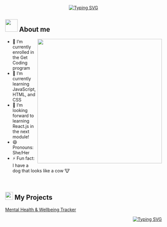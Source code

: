 
<p align="center">
<a href="https://git.io/typing-svg"><img src="https://readme-typing-svg.demolab.com?font=Fira+Code&weight=500&duration=4000&pause=1000&color=4483B1&random=false&width=435&lines=Hello+world%2C+I'm+Janelle+%E2%9C%A8" alt="Typing SVG" /></a>
</p>

	
## <picture><img src = "https://user-images.githubusercontent.com/64439609/213525571-a0b12213-7e89-48df-a45f-153c78f3cf5e.png" width =40px></picture> **About me**

<picture> <img align="right" src="https://mir-s3-cdn-cf.behance.net/project_modules/disp/601014116770475.6068beff4640a.gif" width = 400px></picture>


- 🔭 I’m currently enrolled in the Get Coding program
- 🌱 I’m currently learning JavaScript, HTML, and CSS
- 👯 I’m looking forward to learning React.js in the next module!
- 😄 Pronouns: She/Her
- ⚡ Fun fact: I have a dog that looks like a cow 🐮

<br>

## <img src="https://media2.giphy.com/media/QssGEmpkyEOhBCb7e1/giphy.gif?cid=ecf05e47a0n3gi1bfqntqmob8g9aid1oyj2wr3ds3mg700bl&rid=giphy.gif" width ="25"><b> My Projects</b>

<a href="https://jlc758.github.io/Get-Coding-Module-1/">Mental Health & Wellbeing Tracker</a>

<p align="right">
<a href="https://git.io/typing-svg"><img src="https://readme-typing-svg.demolab.com?font=Fira+Code&weight=500&size=15&duration=6000&pause=1000&color=4A1977E6&random=false&width=435&lines=More+to+come..+stay+tuned!" alt="Typing SVG" /></a>
</p>
